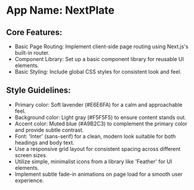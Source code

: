 # **App Name**: NextPlate

## Core Features:

- Basic Page Routing: Implement client-side page routing using Next.js's built-in router.
- Component Library: Set up a basic component library for reusable UI elements.
- Basic Styling: Include global CSS styles for consistent look and feel.

## Style Guidelines:

- Primary color: Soft lavender (#E6E6FA) for a calm and approachable feel.
- Background color: Light gray (#F5F5F5) to ensure content stands out.
- Accent color: Muted blue (#A9B2C3) to complement the primary color and provide subtle contrast.
- Font: 'Inter' (sans-serif) for a clean, modern look suitable for both headings and body text.
- Use a responsive grid layout for consistent spacing across different screen sizes.
- Utilize simple, minimalist icons from a library like 'Feather' for UI elements.
- Implement subtle fade-in animations on page load for a smooth user experience.